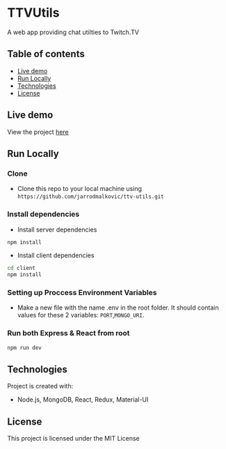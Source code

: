 # TTVUtils

A web app providing chat utilties to Twitch.TV

## Table of contents

- [Live demo](#live-demo)
- [Run Locally](#run-locally)
- [Technologies](#technologies)
- [License](#license)

## Live demo

View the project [here](https://ttvutils.com/)

## Run Locally

### Clone

- Clone this repo to your local machine using `https://github.com/jarrodmalkovic/ttv-utils.git`

### Install dependencies

- Install server dependencies

```bash
npm install
```

- Install client dependencies

```bash
cd client
npm install
```

### Setting up Proccess Environment Variables

- Make a new file with the name .env in the root folder. It should contain values for these 2 variables: `PORT`,`MONGO_URI`.

### Run both Express & React from root

```bash
npm run dev
```

## Technologies

Project is created with:

- Node.js, MongoDB, React, Redux, Material-UI

## License

This project is licensed under the MIT License
